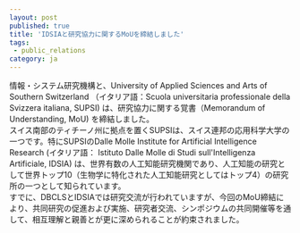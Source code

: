 ```yaml
---
layout: post
published: true
title: 'IDSIAと研究協力に関するMoUを締結しました'
tags:
 - public_relations
category: ja
---
```

情報・システム研究機構と、University of Applied Sciences and Arts of Southern Switzerland （イタリア語：Scuola universitaria professionale della Svizzera italiana, SUPSI) は、研究協力に関する覚書（Memorandum of Understanding, MoU) を締結しました。<br/>
スイス南部のティチーノ州に拠点を置くSUPSIは、スイス連邦の応用科学大学の一つです。特にSUPSIのDalle Molle Institute for Artificial Intelligence Research (イタリア語： Istituto Dalle Molle di Studi sull'Intelligenza Artificiale, IDSIA) は、世界有数の人工知能研究機関であり、人工知能の研究として世界トップ10（生物学に特化された人工知能研究としてはトップ4）の研究所の一つとして知られています。<br/>
すでに、DBCLSとIDSIAでは研究交流が行われていますが、今回のMoU締結により、共同研究の促進および実施、研究者交流、シンポジウムの共同開催等を通して、相互理解と親善とが更に深められることが約束されました。
